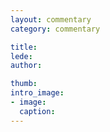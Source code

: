 ```yaml
---
layout: commentary
category: commentary

title:
lede:
author:

thumb: 
intro_image:
- image:
  caption:
---
```

